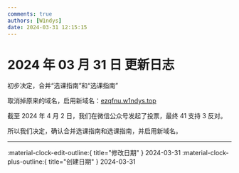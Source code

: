 ```yaml
---
comments: true
authors: [W1ndys]
date: 2024-03-31 12:15:15
---
```


# 2024 年 03 月 31 日 更新日志

初步决定，合并“选课指南”和“选课指南”

<!-- more -->

取消掉原来的域名，启用新域名：[ezqfnu.w1ndys.top](https://ezqfnu.w1ndys.top)

截至 2024 年 4 月 2 日，我们在微信公众号发起了投票，最终 41 支持 3 反对。

所以我们决定，确认合并选课指南和选课指南，并启用新域名。

---

:material-clock-edit-outline:{ title="修改日期" } 2024-03-31
:material-clock-plus-outline:{ title="创建日期" } 2024-03-31
